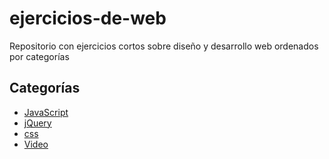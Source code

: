# ejercicios-de-web
Repositorio con ejercicios cortos sobre diseño y desarrollo web ordenados por categorías
## Categorías
- [JavaScript](./javascript/README.md)
- [jQuery](./jquery/README.md)
- [css](./css/README.md)
- [Video](./video/README.md)
